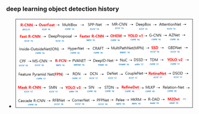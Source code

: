 ### deep learning object detection history
- ![deep learning object detection history](asserts/deep_learning_object_detection_history.png)
